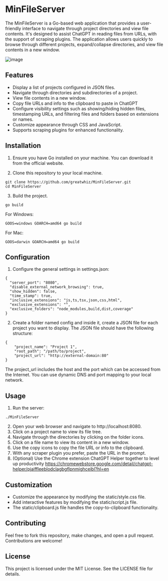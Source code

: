 
# MinFileServer

The MinFileServer is a Go-based web application that provides a user-friendly interface to navigate through project directories and view file contents. It's designed to assist ChatGPT in reading files from URLs, with the support of scraping plugins. The application allows users quickly to browse through different projects, expand/collapse directories, and view file contents in a new window.

![image](https://github.com/greatwhiz/MinFileServer/assets/35230556/6e70a6f5-482b-49b3-b3cd-571e73005564)

## Features
- Display a list of projects configured in JSON files.
- Navigate through directories and subdirectories of a project.
- View file contents in a new window.
- Copy file URLs and info to the clipboard to paste in ChatGPT
- Configure visibility settings such as showing/hiding hidden files, timestamping URLs, and filtering files and folders based on extensions or names.
- Customize appearance through CSS and JavaScript.
- Supports scraping plugins for enhanced functionality.

## Installation
1. Ensure you have Go installed on your machine. You can download it from the official website.

2. Clone this repository to your local machine.
```
git clone https://github.com/greatwhiz/MinFileServer.git
cd MinFileServer
```

3. Build the project.
```
go build
```

For Windows:
```
GOOS=windows GOARCH=amd64 go build
```

For Mac:
```
GOOS=darwin GOARCH=amd64 go build
```

## Configuration
1. Configure the general settings in settings.json:
```
{
  "server_port": "8080",
  "disable_external_network_browsing": true,
  "show_hidden": false,
  "time_stamp": true,
  "inclusive_extensions": "js,ts,tsx,json,css,html",
  "exclusive_extensions": "",
  "exclusive_folders": "node_modules,build,dist,coverage"  
}
```
2. Create a folder named config and inside it, create a JSON file for each project you want to display. The JSON file should have the following structure:
```
{
    "project_name": "Project 1",
    "root_path": "/path/to/project",
    "project_url": "http://external-domain:80"
}
```
The project_url includes the host and the port which can be accessed from the Internet. You can use dynamic DNS and port mapping to your local network.

## Usage
1. Run the server:
```
./MinFileServer
```
2. Open your web browser and navigate to http://localhost:8080.
3. Click on a project name to view its file tree.
4. Navigate through the directories by clicking on the folder icons.
5. Click on a file name to view its content in a new window.
6. Use the copy icons to copy the file URL or info to the clipboard.
7. With any scraper plugin you prefer, paste the URL in the prompt.
8. (Optional) Use the Chrome extension ChatGPT Helper together to level up productivity
https://chromewebstore.google.com/detail/chatgpt-helper/pjaiffleeblodclagbgflpnmighceibl?hl=en

## Customization
- Customize the appearance by modifying the static/style.css file.
- Add interactive features by modifying the static/script.js file.
- The static/clipboard.js file handles the copy-to-clipboard functionality.

## Contributing
Feel free to fork this repository, make changes, and open a pull request. Contributions are welcome!

## License
This project is licensed under the MIT License. See the LICENSE file for details.
